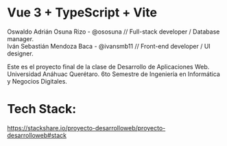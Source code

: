 # Vue 3 + TypeScript + Vite

Oswaldo Adrián Osuna Rizo - @ososuna // Full-stack developer / Database manager.  
Iván Sebastián Mendoza Baca - @ivansmb11 // Front-end developer / UI designer.  


Este es el proyecto final de la clase de Desarrollo de Aplicaciones Web.
Universidad Anáhuac Querétaro.
6to Semestre de Ingeniería en Informática y Negocios Digitales.

# Tech Stack:
https://stackshare.io/proyecto-desarrolloweb/proyecto-desarrolloweb#stack
